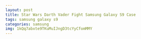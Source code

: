 ```yaml
---
layout: post
title: Star Wars Darth Vader Fight Samsung Galaxy S9 Case
tags: samsung galaxy s9
categories: samsung
img: 1kQq7abxte9TKuMuIJngD3tcYyCfomMMY
---
```


